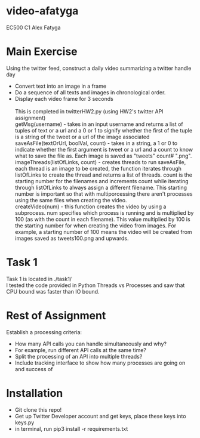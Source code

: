 # video-afatyga
EC500 C1 Alex Fatyga <br>

# Main Exercise
Using the twitter feed, construct a daily video summarizing a twitter handle day <br>
- Convert text into an image in a frame
- Do a sequence of all texts and images in chronological order.
- Display each video frame for 3 seconds 
<br> <br>
This is completed in twitterHW2.py (using HW2's twitter API assignment) <br>
getMsg(username) - takes in an input username and returns a list of tuples of text or a url and a 0 or 1 to signify whether the first of the tuple is a string of the tweet or a url of the image associated <br>
saveAsFile(textOrUrl, boolVal, count) - takes in a string, a 1 or 0 to indicate whether the first argument is tweet or a url and a count to know what to save the file as. Each image is saved as "tweets" count# ".png".  <br>
imageThreads(listOfLinks, count) - creates threads to run saveAsFile, each thread is an image to be created, the function iterates through listOfLinks to create the thread and returns a list of threads. count is the starting number for the filenames and increments count while iterating through listOfLinks to always assign a different filename. This starting number is important so that with multiporcessing there aren't processes using the same files when creating the video. <br>
createVideo(num) - this function creates the video by using a subprocess. num specifies which process is running and is multiplied by 100 (as with the count in each filename). This value multiplied by 100 is the starting number for when creating the video from images. For example, a starting number of 100 means the video will be created from images saved as tweets100.png and upwards. <br>

# Task 1 
Task 1 is located in ./task1/ <br>
I tested the code provided in Python Threads vs Processes and saw that CPU bound was faster than IO bound.

# Rest of Assignment
Establish a processing criteria: <br>
- How many API calls you can handle simultaneously and why?
- For example, run different API calls at the same time?
- Split the processing of an API into multiple threads?
- Include tracking interface to show how many processes are going on and success of 

# Installation
- Git clone this repo!
- Get up Twitter Developer account and get keys, place these keys into keys.py
- in terminal, run pip3 install -r requirements.txt
